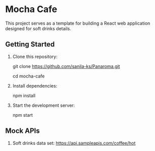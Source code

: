 # Mocha Cafe

This project serves as a template for building a React web application designed for soft drinks details.

## Getting Started
1. Clone this repository:
    
   git clone https://github.com/sanila-ks/Panaroma.git
   
   cd mocha-cafe
   
2. Install dependencies:
   
   npm install

3. Start the development server:
    
     npm start

## Mock APIs

1. Soft drinks data set:
    https://api.sampleapis.com/coffee/hot

   
